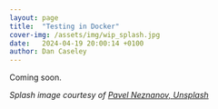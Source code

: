 ```yaml
---
layout: page
title:  "Testing in Docker"
cover-img: /assets/img/wip_splash.jpg
date:   2024-04-19 20:00:14 +0100
author: Dan Caseley
---
```


Coming soon.

_Splash image courtesy of [Pavel Neznanov, Unsplash](https://unsplash.com/photos/silver-and-gold-round-accessory-w95Fb7EEcjE?utm_content=creditShareLink&utm_medium=referral&utm_source=unsplash)_
